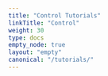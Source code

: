 ```yaml
---
title: "Control Tutorials"
linkTitle: "Control"
weight: 30
type: docs
empty_node: true
layout: "empty"
canonical: "/tutorials/"
---
```

